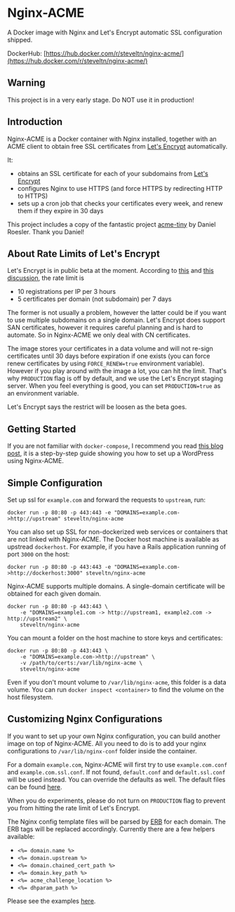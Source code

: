 # Nginx-ACME

A Docker image with Nginx and Let's Encrypt automatic SSL configuration shipped.

DockerHub: [https://hub.docker.com/r/steveltn/nginx-acme/](https://hub.docker.com/r/steveltn/nginx-acme/)

## Warning

This project is in a very early stage. Do NOT use it in production!

## Introduction

Nginx-ACME is a Docker container with Nginx installed, together with an ACME client to obtain free SSL certificates from [Let's Encrypt](https://letsencrypt.org) automatically.

It:

* obtains an SSL certificate for each of your subdomains from [Let's Encrypt](https://letsencrypt.org)
* configures Nginx to use HTTPS (and force HTTPS by redirecting HTTP to HTTPS)
* sets up a cron job that checks your certificates every week, and renew them if they expire in 30 days

This project includes a copy of the fantastic project [acme-tiny](https://github.com/diafygi/acme-tiny) by Daniel Roesler. Thank you Daniel!

## About Rate Limits of Let's Encrypt

Let's Encrypt is in public beta at the moment. According to [this](https://community.letsencrypt.org/t/public-beta-rate-limits/4772) and [this discussion](https://community.letsencrypt.org/t/public-beta-rate-limits/4772/42), the rate limit is

* 10 registrations per IP per 3 hours
* 5 certificates per domain (not subdomain) per 7 days

The former is not usually a problem, however the latter could be if you want to use multiple subdomains on a single domain. Let's Encrypt does support SAN certificates, however it requires careful planning and is hard to automate. So in Nginx-ACME we only deal with CN certificates.

The image stores your certificates in a data volume and will not re-sign certificates until 30 days before expiration if one exists (you can force renew certificates by using `FORCE_RENEW=true` environment variable). However if you play around with the image a lot, you can hit the limit. That's why `PRODUCTION` flag is off by default, and we use the Let's Encrypt staging server. When you feel everything is good, you can set `PRODUCTION=true` as an environment variable.

Let's Encrypt says the restrict will be loosen as the beta goes.

## Getting Started

If you are not familiar with `docker-compose`, I recommend you read [this blog post](http://steveltn.me/blog/2015/12/18/nginx-acme/), it is a step-by-step guide showing you how to set up a WordPress using Nginx-ACME.

## Simple Configuration

Set up ssl for `example.com` and forward the requests to `upstream`, run:

```
docker run -p 80:80 -p 443:443 -e "DOMAINS=example.com->http://upstream" steveltn/nginx-acme
```
You can also set up SSL for non-dockerized web services or containers that are not linked with Nginx-ACME. The Docker host machine is available as upstread `dockerhost`. For example, if you have a Rails application running of port `3000` on the host:

```
docker run -p 80:80 -p 443:443 -e "DOMAINS=example.com->http://dockerhost:3000" steveltn/nginx-acme
```

Nginx-ACME supports multiple domains. A single-domain certificate will be obtained for each given domain.

```
docker run -p 80:80 -p 443:443 \
	-e "DOMAINS=example1.com -> http://upstream1, example2.com -> http://upstream2" \
	steveltn/nginx-acme
```

You can mount a folder on the host machine to store keys and certificates:

```
docker run -p 80:80 -p 443:443 \
	-e "DOMAINS=example.com->http://upstream" \
	-v /path/to/certs:/var/lib/nginx-acme \
	steveltn/nginx-acme
```
Even if you don't mount volume to `/var/lib/nginx-acme`, this folder is a data volume. You can run `docker inspect <container>` to find the volume on the host filesystem.

## Customizing Nginx Configurations

If you want to set up your own Nginx configuration, you can build another image on top of Nginx-ACME. All you need to do is to add your nginx configurations to `/var/lib/nginx-conf` folder inside the container.

For a domain `example.com`, Nginx-ACME will first try to use `example.com.conf` and `example.com.ssl.conf`. If not found, `default.conf` and `default.ssl.conf` will be used instead. You can override the defaults as well. The default files can be found [here](https://github.com/SteveLTN/nginx-acme/tree/master/nginx-conf).

When you do experiments, please do not turn on `PRODUCTION` flag to prevent you from hitting the rate limit of Let's Encrypt.

The Nginx config template files will be parsed by [ERB](http://www.stuartellis.eu/articles/erb/) for each domain. The ERB tags will be replaced accordingly. Currently there are a few helpers available:

* `<%= domain.name %>`
* `<%= domain.upstream %>`
* `<%= domain.chained_cert_path %>`
* `<%= domain.key_path %>`
* `<%= acme_challenge_location %>`
* `<%= dhparam_path %>`

Please see the examples [here](https://github.com/SteveLTN/nginx-acme/tree/master/examples/custom_config).

